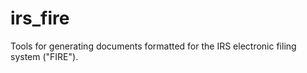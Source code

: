 # irs_fire
Tools for generating documents formatted for the IRS electronic filing system ("FIRE"). 
